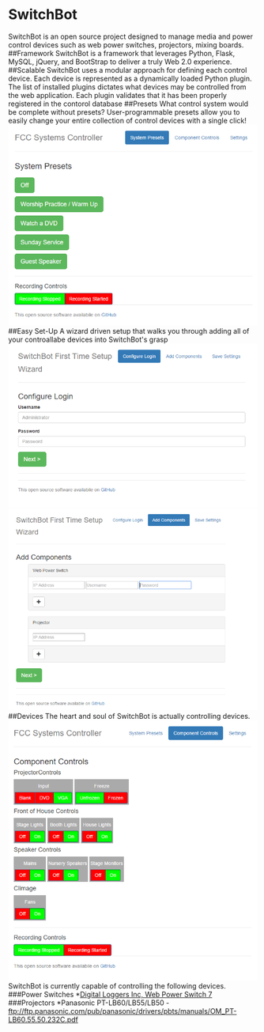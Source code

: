 # SwitchBot
SwitchBot is an open source project designed to manage media and power control devices such as web power switches, projectors, mixing boards. 
##Framework 
SwitchBot is a framework that leverages Python, Flask, MySQL, jQuery, and BootStrap to deliver a truly Web 2.0 experience.  
##Scalable
SwitchBot uses a modular approach for defining each control device.  Each device is represented as a dynamically loaded Python plugin.  The list of installed plugins dictates what devices may be controlled from the web application.  Each plugin validates that it has been properly registered in the contorol database
##Presets
What control system would be complete without presets?  User-programmable presets allow you to easily change your entire collection of control devices with a single click!
![SwitchBot Preset Menu](/screenshots/Presets.png?raw=true "SwitchBot Preset Menu")
##Easy Set-Up
A wizard driven setup that walks you through adding all of your controallabe devices into SwitchBot's grasp
![SwitchBot Wizard Setup](/screenshots/Welcome-1.png?raw=true "SwitchBot Wizard Setup")
![SwitchBot Component Setup](/screenshots/Welcome-2.png?raw=true "SwitchBot Component Setup")
##Devices
The heart and soul of SwitchBot is actually controlling devices.  
![SwitchBot Component View](/screenshots/Components.png?raw=true "SwitchBot Component View")
SwitchBot is currently capable of controlling the following devices.
###Power Switches
*[Digital Loggers Inc, Web Power Switch 7](http://www.digital-loggers.com/lpc.html)
###Projectors
*Panasonic PT-LB60/LB55/LB50 - ftp://ftp.panasonic.com/pub/panasonic/drivers/pbts/manuals/OM_PT-LB60.55.50.232C.pdf